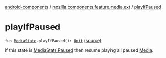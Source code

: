 [android-components](../index.md) / [mozilla.components.feature.media.ext](index.md) / [playIfPaused](./play-if-paused.md)

# playIfPaused

`fun `[`MediaState`](../mozilla.components.feature.media.state/-media-state/index.md)`.playIfPaused(): `[`Unit`](https://kotlinlang.org/api/latest/jvm/stdlib/kotlin/-unit/index.html) [(source)](https://github.com/mozilla-mobile/android-components/blob/master/components/feature/media/src/main/java/mozilla/components/feature/media/ext/MediaState.kt#L82)

If this state is [MediaState.Paused](../mozilla.components.feature.media.state/-media-state/-paused/index.md) then resume playing all paused [Media](../mozilla.components.concept.engine.media/-media/index.md).

